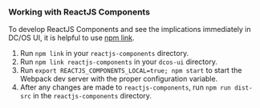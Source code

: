 ### Working with ReactJS Components

To develop ReactJS Components and see the implications immediately in DC/OS UI, it is helpful to use [npm link](https://docs.npmjs.com/cli/link).

1. Run `npm link` in your `reactjs-components` directory.
2. Run `npm link reactjs-components` in your `dcos-ui` directory.
3. Run `export REACTJS_COMPONENTS_LOCAL=true; npm start` to start the Webpack dev server with the proper configuration variable.
4. After any changes are made to `reactjs-components`, run `npm run dist-src` in the `reactjs-components` directory.
